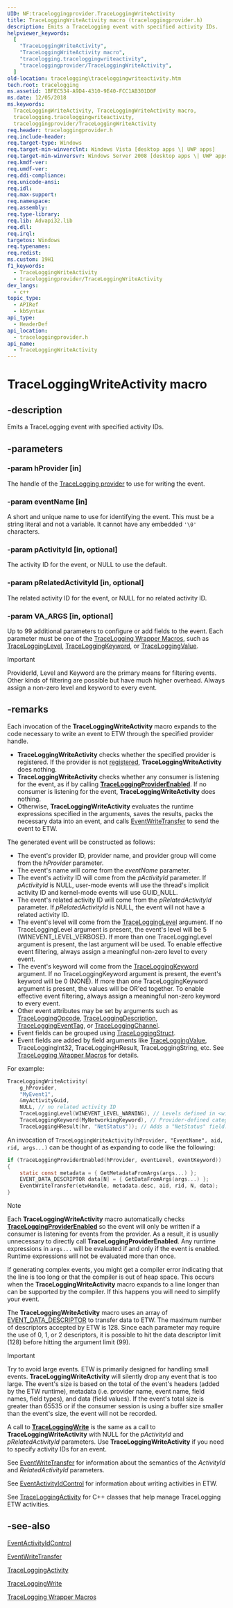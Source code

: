 ```yaml
---
UID: NF:traceloggingprovider.TraceLoggingWriteActivity
title: TraceLoggingWriteActivity macro (traceloggingprovider.h)
description: Emits a TraceLogging event with specified activity IDs.
helpviewer_keywords:
  [
    "TraceLoggingWriteActivity",
    "TraceLoggingWriteActivity macro",
    "tracelogging.traceloggingwriteactivity",
    "traceloggingprovider/TraceLoggingWriteActivity",
  ]
old-location: tracelogging\traceloggingwriteactivity.htm
tech.root: tracelogging
ms.assetid: 1BFEC534-A9D4-4310-9E40-FCC1AB301D0F
ms.date: 12/05/2018
ms.keywords:
  TraceLoggingWriteActivity, TraceLoggingWriteActivity macro,
  tracelogging.traceloggingwriteactivity,
  traceloggingprovider/TraceLoggingWriteActivity
req.header: traceloggingprovider.h
req.include-header:
req.target-type: Windows
req.target-min-winverclnt: Windows Vista [desktop apps \| UWP apps]
req.target-min-winversvr: Windows Server 2008 [desktop apps \| UWP apps]
req.kmdf-ver:
req.umdf-ver:
req.ddi-compliance:
req.unicode-ansi:
req.idl:
req.max-support:
req.namespace:
req.assembly:
req.type-library:
req.lib: Advapi32.lib
req.dll:
req.irql:
targetos: Windows
req.typenames:
req.redist:
ms.custom: 19H1
f1_keywords:
  - TraceLoggingWriteActivity
  - traceloggingprovider/TraceLoggingWriteActivity
dev_langs:
  - c++
topic_type:
  - APIRef
  - kbSyntax
api_type:
  - HeaderDef
api_location:
  - traceloggingprovider.h
api_name:
  - TraceLoggingWriteActivity
---
```


# TraceLoggingWriteActivity macro

## -description

Emits a TraceLogging event with specified activity IDs.

## -parameters

### -param hProvider [in]

The handle of the
[TraceLogging provider](./nf-traceloggingprovider-tracelogging_define_provider.md)
to use for writing the event.

### -param eventName [in]

A short and unique name to use for identifying the event. This must be a string
literal and not a variable. It cannot have any embedded `'\0'` characters.

### -param pActivityId [in, optional]

The activity ID for the event, or NULL to use the default.

### -param pRelatedActivityId [in, optional]

The related activity ID for the event, or NULL for no related activity ID.

### -param __VA_ARGS__ [in, optional]

Up to 99 additional parameters to configure or add fields to the event. Each
parameter must be one of the
[TraceLogging Wrapper Macros](/windows/win32/tracelogging/tracelogging-wrapper-macros),
such as [TraceLoggingLevel](./nf-traceloggingprovider-tracelogginglevel.md),
[TraceLoggingKeyword](./nf-traceloggingprovider-traceloggingkeyword.md), or
[TraceLoggingValue](./nf-traceloggingprovider-traceloggingvalue.md).

> [!IMPORTANT]
> ProviderId, Level and Keyword are the primary means for filtering
> events. Other kinds of filtering are possible but have much higher overhead.
> Always assign a non-zero level and keyword to every event.

## -remarks

Each invocation of the **TraceLoggingWriteActivity** macro expands to the code
necessary to write an event to ETW through the specified provider handle.

- **TraceLoggingWriteActivity** checks whether the specified provider is
  registered. If the provider is not
  [registered](./nf-traceloggingprovider-traceloggingregister.md),
  **TraceLoggingWriteActivity** does nothing.
- **TraceLoggingWriteActivity** checks whether any consumer is listening for the
  event, as if by calling
  [**TraceLoggingProviderEnabled**](./nf-traceloggingprovider-traceloggingproviderenabled.md).
  If no consumer is listening for the event, **TraceLoggingWriteActivity** does
  nothing.
- Otherwise, **TraceLoggingWriteActivity** evaluates the runtime expressions
  specified in the arguments, saves the results, packs the necessary data into
  an event, and calls
  [EventWriteTransfer](../evntprov/nf-evntprov-eventwritetransfer.md) to send
  the event to ETW.

The generated event will be constructed as follows:

- The event's provider ID, provider name, and provider group will come from the
  _hProvider_ parameter.
- The event's name will come from the _eventName_ parameter.
- The event's activity ID will come from the _pActivityId_ parameter. If
  _pActivityId_ is NULL, user-mode events will use the thread's implicit
  activity ID and kernel-mode events will use GUID_NULL.
- The event's related activity ID will come from the _pRelatedActivityId_
  parameter. If _pRelatedActivityId_ is NULL, the event will not have a related
  activity ID.
- The event's level will come from the
  [TraceLoggingLevel](./nf-traceloggingprovider-tracelogginglevel.md) argument.
  If no TraceLoggingLevel argument is present, the event's level will be 5
  (WINEVENT_LEVEL_VERBOSE). If more than one TraceLoggingLevel argument is present,
  the last argument will be used. To enable effective event filtering, always
  assign a meaningful non-zero level to every event.
- The event's keyword will come from the
  [TraceLoggingKeyword](./nf-traceloggingprovider-traceloggingkeyword.md)
  argument. If no TraceLoggingKeyword argument is present, the event's keyword
  will be 0 (NONE). If more than one TraceLoggingKeyword argument is present,
  the values will be OR'ed together. To enable effective event filtering, always
  assign a meaningful non-zero keyword to every event.
- Other event attributes may be set by arguments such as
  [TraceLoggingOpcode](./nf-traceloggingprovider-traceloggingopcode.md),
  [TraceLoggingDescription](./nf-traceloggingprovider-traceloggingdescription.md),
  [TraceLoggingEventTag](./nf-traceloggingprovider-traceloggingeventtag.md), or
  [TraceLoggingChannel](./nf-traceloggingprovider-traceloggingchannel.md).
- Event fields can be grouped using
  [TraceLoggingStruct](./nf-traceloggingprovider-traceloggingstruct.md).
- Event fields are added by field arguments like
  [TraceLoggingValue](./nf-traceloggingprovider-traceloggingvalue.md),
  TraceLoggingInt32, TraceLoggingHResult, TraceLoggingString, etc. See
  [TraceLogging Wrapper Macros](/windows/desktop/tracelogging/tracelogging-wrapper-macros)
  for details.

For example:

```c
TraceLoggingWriteActivity(
    g_hProvider,
    "MyEvent1",
    &myActivityGuid,
    NULL, // no related activity ID
    TraceLoggingLevel(WINEVENT_LEVEL_WARNING), // Levels defined in <winmeta.h>
    TraceLoggingKeyword(MyNetworkingKeyword), // Provider-defined categories
    TraceLoggingHResult(hr, "NetStatus")); // Adds a "NetStatus" field.
```

An invocation of
`TraceLoggingWriteActivity(hProvider, "EventName", aid, rid, args...)` can be
thought of as expanding to code like the following:

```c
if (TraceLoggingProviderEnabled(hProvider, eventLevel, eventKeyword))
{
    static const metadata = { GetMetadataFromArgs(args...) };
    EVENT_DATA_DESCRIPTOR data[N] = { GetDataFromArgs(args...) };
    EventWriteTransfer(etwHandle, metadata.desc, aid, rid, N, data);
}
```

> [!NOTE]
> Each **TraceLoggingWriteActivity** macro automatically checks
> [**TraceLoggingProviderEnabled**](./nf-traceloggingprovider-traceloggingproviderenabled.md)
> so the event will only be written if a consumer is listening for events from
> the provider. As a result, it is usually unnecessary to directly call
> **TraceLoggingProviderEnabled**. Any runtime expressions in `args...` will be
> evaluated if and only if the event is enabled. Runtime expressions will not be
> evaluated more than once.

If generating complex events, you might get a compiler error indicating that the
line is too long or that the compiler is out of heap space. This occurs when the
**TraceLoggingWriteActivity** macro expands to a line longer than can be
supported by the compiler. If this happens you will need to simplify your event.

The **TraceLoggingWriteActivity** macro uses an array of
[EVENT_DATA_DESCRIPTOR](../evntprov/ns-evntprov-event_data_descriptor.md) to
transfer data to ETW. The maximum number of descriptors accepted by ETW is 128.
Since each parameter may require the use of 0, 1, or 2 descriptors, it is
possible to hit the data descriptor limit (128) before hitting the argument
limit (99).

> [!IMPORTANT]
> Try to avoid large events. ETW is primarily designed for handling
> small events. **TraceLoggingWriteActivity** will silently drop any event that
> is too large. The event's size is based on the total of the event's headers
> (added by the ETW runtime), metadata (i.e. provider name, event name, field
> names, field types), and data (field values). If the event's total size is
> greater than 65535 or if the consumer session is using a buffer size smaller
> than the event's size, the event will not be recorded.

A call to
[**TraceLoggingWrite**](./nf-traceloggingprovider-traceloggingwrite.md) is the
same as a call to **TraceLoggingWriteActivity** with NULL for the _pActivityId_
and _pRelatedActivityId_ parameters. Use **TraceLoggingWriteActivity** if you
need to specify activity IDs for an event.

See [EventWriteTransfer](../evntprov/nf-evntprov-eventwritetransfer.md) for
information about the semantics of the _ActivityId_ and _RelatedActivityId_
parameters.

See [EventActivityIdControl](../evntprov/nf-evntprov-eventactivityidcontrol.md)
for information about writing activities in ETW.

See [TraceLoggingActivity](../traceloggingactivity/index.md) for C++ classes
that help manage TraceLogging ETW activities.

## -see-also

[EventActivityIdControl](../evntprov/nf-evntprov-eventactivityidcontrol.md)

[EventWriteTransfer](../evntprov/nf-evntprov-eventwritetransfer.md)

[TraceLoggingActivity](../traceloggingactivity/index.md)

[TraceLoggingWrite](./nf-traceloggingprovider-traceloggingwrite.md)

[TraceLogging Wrapper Macros](/windows/win32/tracelogging/tracelogging-wrapper-macros)
